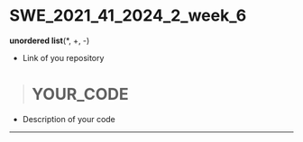 # SWE_2021_41_2024_2_week_6
__unordered list__(*, +, -)
* Link of you repository
> # YOUR_CODE
* Description of your code 
---
